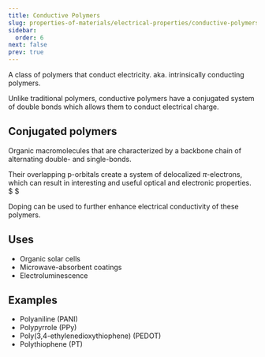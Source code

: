 ```yaml
---
title: Conductive Polymers
slug: properties-of-materials/electrical-properties/conductive-polymers
sidebar:
  order: 6
next: false
prev: true
---
```


A class of polymers that conduct electricity. aka. intrinsically conducting
polymers.

Unlike traditional polymers, conductive polymers have a conjugated system of
double bonds which allows them to conduct electrical charge.

## Conjugated polymers

Organic macromolecules that are characterized by a backbone chain of alternating
double- and single-bonds.

Their overlapping p-orbitals create a system of delocalized $\pi$-electrons,
which can result in interesting and useful optical and electronic properties. $
$

Doping can be used to further enhance electrical conductivity of these polymers.

## Uses

- Organic solar cells
- Microwave-absorbent coatings
- Electroluminescence

## Examples

- Polyaniline (PANI)
- Polypyrrole (PPy)
- Poly(3,4-ethylenedioxythiophene) (PEDOT)
- Polythiophene (PT)
